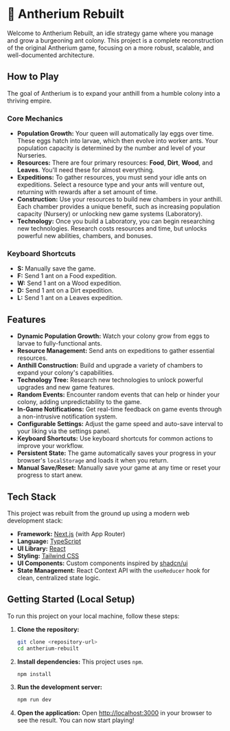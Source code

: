 # 🐜 Antherium Rebuilt

Welcome to Antherium Rebuilt, an idle strategy game where you manage and grow a burgeoning ant colony. This project is a complete reconstruction of the original Antherium game, focusing on a more robust, scalable, and well-documented architecture.

## How to Play

The goal of Antherium is to expand your anthill from a humble colony into a thriving empire.

### Core Mechanics

*   **Population Growth:** Your queen will automatically lay eggs over time. These eggs hatch into larvae, which then evolve into worker ants. Your population capacity is determined by the number and level of your Nurseries.
*   **Resources:** There are four primary resources: **Food**, **Dirt**, **Wood**, and **Leaves**. You'll need these for almost everything.
*   **Expeditions:** To gather resources, you must send your idle ants on expeditions. Select a resource type and your ants will venture out, returning with rewards after a set amount of time.
*   **Construction:** Use your resources to build new chambers in your anthill. Each chamber provides a unique benefit, such as increasing population capacity (Nursery) or unlocking new game systems (Laboratory).
*   **Technology:** Once you build a Laboratory, you can begin researching new technologies. Research costs resources and time, but unlocks powerful new abilities, chambers, and bonuses.

### Keyboard Shortcuts

*   **S:** Manually save the game.
*   **F:** Send 1 ant on a Food expedition.
*   **W:** Send 1 ant on a Wood expedition.
*   **D:** Send 1 ant on a Dirt expedition.
*   **L:** Send 1 ant on a Leaves expedition.

## Features

*   **Dynamic Population Growth:** Watch your colony grow from eggs to larvae to fully-functional ants.
*   **Resource Management:** Send ants on expeditions to gather essential resources.
*   **Anthill Construction:** Build and upgrade a variety of chambers to expand your colony's capabilities.
*   **Technology Tree:** Research new technologies to unlock powerful upgrades and new game features.
*   **Random Events:** Encounter random events that can help or hinder your colony, adding unpredictability to the game.
*   **In-Game Notifications:** Get real-time feedback on game events through a non-intrusive notification system.
*   **Configurable Settings:** Adjust the game speed and auto-save interval to your liking via the settings panel.
*   **Keyboard Shortcuts:** Use keyboard shortcuts for common actions to improve your workflow.
*   **Persistent State:** The game automatically saves your progress in your browser's `localStorage` and loads it when you return.
*   **Manual Save/Reset:** Manually save your game at any time or reset your progress to start anew.

## Tech Stack

This project was rebuilt from the ground up using a modern web development stack:

*   **Framework:** [Next.js](https://nextjs.org/) (with App Router)
*   **Language:** [TypeScript](https://www.typescriptlang.org/)
*   **UI Library:** [React](https://react.dev/)
*   **Styling:** [Tailwind CSS](https://tailwindcss.com/)
*   **UI Components:** Custom components inspired by [shadcn/ui](https://ui.shadcn.com/)
*   **State Management:** React Context API with the `useReducer` hook for clean, centralized state logic.

## Getting Started (Local Setup)

To run this project on your local machine, follow these steps:

1.  **Clone the repository:**
    ```bash
    git clone <repository-url>
    cd antherium-rebuilt
    ```

2.  **Install dependencies:**
    This project uses `npm`.
    ```bash
    npm install
    ```

3.  **Run the development server:**
    ```bash
    npm run dev
    ```

4.  **Open the application:**
    Open [http://localhost:3000](http://localhost:3000) in your browser to see the result. You can now start playing!
